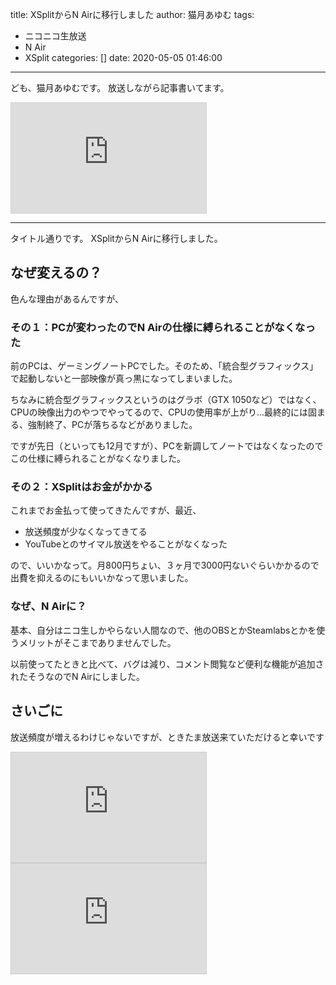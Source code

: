 title: XSplitからN Airに移行しました
author: 猫月あゆむ
tags:
  - ニコニコ生放送
  - N Air
  - XSplit
categories: []
date: 2020-05-05 01:46:00
---
ども、猫月あゆむです。
放送しながら記事書いてます。

<iframe width="312" height="176" src="https://live.nicovideo.jp/embed/lv325748860" scrolling="no" style="border:solid 1px #d0d0d0; background-color: #f6f6f6;" frameborder="0"><a href="https://live.nicovideo.jp/watch/lv325748860">N Air配信テスト</a></iframe>

<!-- more -->

---

タイトル通りです。
XSplitからN Airに移行しました。

## なぜ変えるの？

色んな理由があるんですが、

### その１：PCが変わったのでN Airの仕様に縛られることがなくなった

前のPCは、ゲーミングノートPCでした。そのため、「統合型グラフィックス」で起動しないと一部映像が真っ黒になってしまいました。

ちなみに統合型グラフィックスというのはグラボ（GTX 1050など）ではなく、CPUの映像出力のやつでやってるので、CPUの使用率が上がり...最終的には固まる、強制終了、PCが落ちるなどがありました。

ですが先日（といっても12月ですが）、PCを新調してノートではなくなったのでこの仕様に縛られることがなくなりました。

### その２：XSplitはお金がかかる

これまでお金払って使ってきたんですが、最近、

- 放送頻度が少なくなってきてる
- YouTubeとのサイマル放送をやることがなくなった

ので、いいかなって。月800円ちょい、３ヶ月で3000円ないぐらいかかるので出費を抑えるのにもいいかなって思いました。

### なぜ、N Airに？

基本、自分はニコ生しかやらない人間なので、他のOBSとかSteamlabsとかを使うメリットがそこまでありませんでした。

以前使ってたときと比べて、バグは減り、コメント閲覧など便利な機能が追加されたそうなのでN Airにしました。

## さいごに

放送頻度が増えるわけじゃないですが、ときたま放送来ていただけると幸いです

<iframe width="312" height="176" src="https://com.nicovideo.jp/thumb_community/co3567180" scrolling="no" style="border:solid 1px #CCC;" frameborder="0"><a href="https://com.nicovideo.jp/community/co3567180">【ニコニコ動画】ねこが集まる放送局</a> </iframe><iframe width="312" height="176" src="https://com.nicovideo.jp/thumb_community/co4012710" scrolling="no" style="border:solid 1px #CCC;" frameborder="0"><a href="https://com.nicovideo.jp/community/co4012710">【ニコニコ動画】ねこづきあゆむのさぎょうべや</a></iframe>
